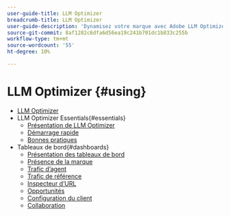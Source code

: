 ```yaml
---
user-guide-title: LLM Optimizer
breadcrumb-title: LLM Optimizer
user-guide-description: 'Dynamisez votre marque avec Adobe LLM Optimizer. Effectuez le suivi des mentions, découvrez des informations et dominez les recherches pilotées par l’IA. Prenez le contrôle de votre visibilité : commencez à optimiser dès maintenant !'
source-git-commit: 8af1282c6dfa6d56ea19c241b701dc1b833c255b
workflow-type: tm+mt
source-wordcount: '55'
ht-degree: 10%

---
```



# LLM Optimizer {#using}

+ [LLM Optimizer](/help/home.md)
+ LLM Optimizer Essentials{#essentials}
   + [Présentation de LLM Optimizer](/help/overview/overview.md)
   + [Démarrage rapide](/help/overview/quick-start.md)
   + [Bonnes pratiques](/help/tutorials/best-practices.md)
+ Tableaux de bord{#dashboards}
   + [Présentation des tableaux de bord](/help/dashboards/dashboards-overview.md)
   + [Présence de la marque](/help/dashboards/brand-presence.md)
   + [Trafic d’agent](/help/dashboards/agentic-traffic.md)
   + [Trafic de référence](/help/dashboards/referral-traffic.md)
   + [Inspecteur d’URL](/help/dashboards/url-inspector.md)
   + [Opportunités](/help/dashboards/opportunities.md)
   + [Configuration du client](/help/dashboards/customer-configuration.md)
   + [Collaboration](/help/dashboards/collaboration.md)

